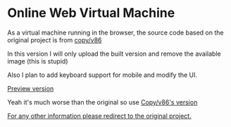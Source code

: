 # Online Web Virtual Machine
As a virtual machine running in the browser, the source code based on the original project is from [copy/v86](https://github.com/copy/v86)

In this version I will only upload the built version and remove the available image (this is stupid)

Also I plan to add keyboard support for mobile and modify the UI.

[Preview version](https://vm.tienanh109.dev/)

Yeah it's much worse than the original so use [Copy/v86's version](https://copy.sh/v86/)

[For any other information please redirect to the original project.](https://github.com/copy/v86)
